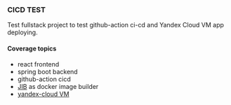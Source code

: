 ### CICD TEST

Test fullstack project to test github-action ci-cd and Yandex Cloud VM app deploying.

#### Coverage topics

* react frontend
* spring boot backend
* github-action cicd
* [JIB](theory/jib.md) as docker image builder
* [yandex-cloud VM](theory/yandex-cloud.md)